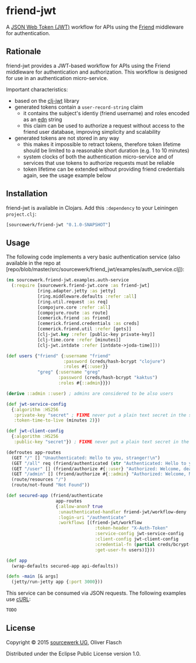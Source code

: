# friend-jwt

A [JSON Web Token (JWT)](http://jwt.io) workflow for APIs using the
[Friend](https://github.com/cemerick/friend) middleware for authentication.

## Rationale

friend-jwt provides a JWT-based workflow for APIs using the Friend middleware
for authentication and authorization. This workflow is designed for use in
an authentication micro-service.

Important characteristics:

* based on the [clj-jwt](https://github.com/liquidz/clj-jwt) library
* generated tokens contain a `user-record-string` claim 
  * it contains the subject's identiy (friend username) and roles encoded as
    an [edn](https://clojure.github.io/clojure/clojure.edn-api.html) string
  * this claim can be used to authorize a request without access to the
    friend user database, improving simplicity and scalability
* generated tokens are not stored in any way
  * this makes it impossible to retract tokens, therefore token lifetime
    should be limited to a reasonable short duration (e.g. 1 to 10 minutes)
  * system clocks of both the authentication micro-service and of services
    that use tokens to authorize requests must be reliable
  * token lifetime can be extended without providing friend credentials
    again, see the usage example below

## Installation

friend-jwt is available in Clojars. Add this `:dependency` to your Leiningen
`project.clj`:

```clojure
[sourcewerk/friend-jwt "0.1.0-SNAPSHOT"]
```

## Usage

The following code implements a very basic authentication service (also
available in the repo at
[repo/blob/master/src/sourcewerk/friend_jwt/examples/auth_service.clj]):

```clojure
(ns sourcewerk.friend-jwt.examples.auth-service
  (:require [sourcewerk.friend-jwt.core :as friend-jwt]
            [ring.adapter.jetty :as jetty]
            [ring.middleware.defaults :refer :all]
            [ring.util.request :as req]
            [compojure.core :refer :all]
            [compojure.route :as route]
            [cemerick.friend :as friend]
            [cemerick.friend.credentials :as creds]
            [cemerick.friend.util :refer [gets]]
            [clj-jwt.key :refer [public-key private-key]]
            [clj-time.core :refer [minutes]]
            [clj-jwt.intdate :refer [intdate->joda-time]]))

(def users {"friend" {:username "friend"
                      :password (creds/hash-bcrypt "clojure")
                      :roles #{::user}}
            "greg" {:username "greg"
                    :password (creds/hash-bcrypt "kaktus")
                    :roles #{::admin}}})

(derive ::admin ::user) ; admins are considered to be also users

(def jwt-service-config
  {:algorithm :HS256
   :private-key "secret" ; FIXME never put a plain text secret in the source code!
   :token-time-to-live (minutes 2)})

(def jwt-client-config
  {:algorithm :HS256
   :public-key "secret"}) ; FIXME never put a plain text secret in the source code! 

(defroutes app-routes
  (GET "/" [] "Unauthenticated: Hello to you, stranger!\n")
  (GET "/all" req (friend/authenticated (str "Authenticated: Hello to you " (friend/current-authentication req) ", my good friend!!\n")))
  (GET "/user" [] (friend/authorize #{::user} "Authorized: Welcome, dear user!\n"))
  (GET "/admin" [] (friend/authorize #{::admin} "Authorized: Welcome, MASTER!\n"))
  (route/resources "/")
  (route/not-found "Not Found"))

(def secured-app (friend/authenticate
                   app-routes
                   {:allow-anon? true
                    :unauthenticated-handler friend-jwt/workflow-deny
                    :login-uri "/authenticate"
                    :workflows [(friend-jwt/workflow
                                  :token-header "X-Auth-Token"
                                  :service-config jwt-service-config
                                  :client-config jwt-client-config 
                                  :credential-fn (partial creds/bcrypt-credential-fn users)
                                  :get-user-fn users)]}))

(def app
  (wrap-defaults secured-app api-defaults))

(defn -main [& args]
  (jetty/run-jetty app {:port 3000}))
```

This service can be consumed via JSON requests. The following examples use 
[cURL](http://curl.haxx.se):

```bash
TODO
```

## License

Copyright © 2015 [sourcewerk UG](http://sourcewerk.de), Oliver Flasch 

Distributed under the Eclipse Public License version 1.0.
